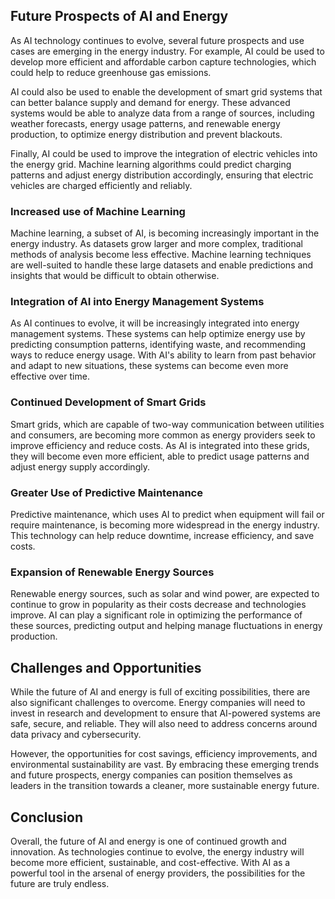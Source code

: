 
Future Prospects of AI and Energy
---------------------------------

As AI technology continues to evolve, several future prospects and use cases are emerging in the energy industry. For example, AI could be used to develop more efficient and affordable carbon capture technologies, which could help to reduce greenhouse gas emissions.

AI could also be used to enable the development of smart grid systems that can better balance supply and demand for energy. These advanced systems would be able to analyze data from a range of sources, including weather forecasts, energy usage patterns, and renewable energy production, to optimize energy distribution and prevent blackouts.

Finally, AI could be used to improve the integration of electric vehicles into the energy grid. Machine learning algorithms could predict charging patterns and adjust energy distribution accordingly, ensuring that electric vehicles are charged efficiently and reliably.

### Increased use of Machine Learning

Machine learning, a subset of AI, is becoming increasingly important in the energy industry. As datasets grow larger and more complex, traditional methods of analysis become less effective. Machine learning techniques are well-suited to handle these large datasets and enable predictions and insights that would be difficult to obtain otherwise.

### Integration of AI into Energy Management Systems

As AI continues to evolve, it will be increasingly integrated into energy management systems. These systems can help optimize energy use by predicting consumption patterns, identifying waste, and recommending ways to reduce energy usage. With AI's ability to learn from past behavior and adapt to new situations, these systems can become even more effective over time.

### Continued Development of Smart Grids

Smart grids, which are capable of two-way communication between utilities and consumers, are becoming more common as energy providers seek to improve efficiency and reduce costs. As AI is integrated into these grids, they will become even more efficient, able to predict usage patterns and adjust energy supply accordingly.

### Greater Use of Predictive Maintenance

Predictive maintenance, which uses AI to predict when equipment will fail or require maintenance, is becoming more widespread in the energy industry. This technology can help reduce downtime, increase efficiency, and save costs.

### Expansion of Renewable Energy Sources

Renewable energy sources, such as solar and wind power, are expected to continue to grow in popularity as their costs decrease and technologies improve. AI can play a significant role in optimizing the performance of these sources, predicting output and helping manage fluctuations in energy production.

Challenges and Opportunities
----------------------------

While the future of AI and energy is full of exciting possibilities, there are also significant challenges to overcome. Energy companies will need to invest in research and development to ensure that AI-powered systems are safe, secure, and reliable. They will also need to address concerns around data privacy and cybersecurity.

However, the opportunities for cost savings, efficiency improvements, and environmental sustainability are vast. By embracing these emerging trends and future prospects, energy companies can position themselves as leaders in the transition towards a cleaner, more sustainable energy future.

Conclusion
----------

Overall, the future of AI and energy is one of continued growth and innovation. As technologies continue to evolve, the energy industry will become more efficient, sustainable, and cost-effective. With AI as a powerful tool in the arsenal of energy providers, the possibilities for the future are truly endless.
